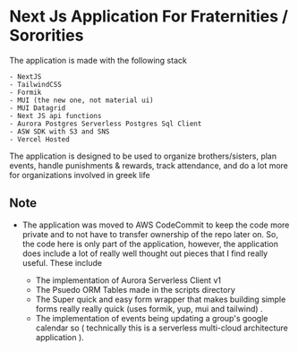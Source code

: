 # Next Js Application For Fraternities / Sororities 
The application is made with the following stack
  
    - NextJS 
    - TailwindCSS 
    - Formik
    - MUI (the new one, not material ui) 
    - MUI Datagrid
    - Next JS api functions 
    - Aurora Postgres Serverless Postgres Sql Client 
    - ASW SDK with S3 and SNS 
    - Vercel Hosted
 
 The application is designed to be used to organize brothers/sisters, plan events, handle punishments & rewards, track attendance, and do a lot more for organizations involved in greek life
    
    
 ## Note 
  - The application was moved to AWS CodeCommit to keep the code more private and to not have to transfer ownership of the repo later on. So, the code here is only part of the application, however, the application does include a lot of really well thought out pieces that I find really useful. These include
    
    - The implementation of Aurora Serverless Client v1 
    - The Psuedo ORM Tables made in the scripts directory 
    - The Super quick and easy form wrapper that makes building simple forms really really quick (uses formik, yup, mui and tailwind) . 
    - The implementation of events being updating a group's google calendar so ( technically this is a serverless multi-cloud architecture application ). 
